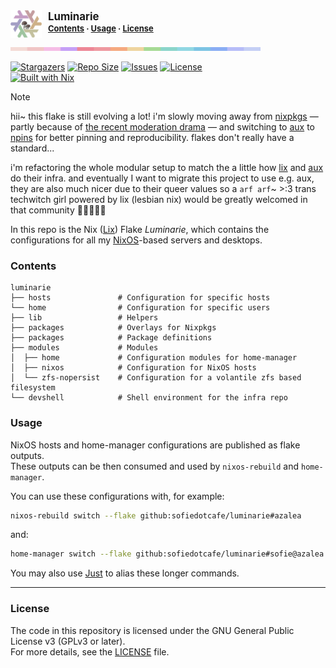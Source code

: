 <!-- markdownlint-disable MD033 MD041 MD010 MD013 -->

<div>
  <img
    align="left"
    src="assets/flake.png"
    alt='"Mushroom Nix Logo" by @fsnkty'
    width="50"
  />
  <div style="padding-left: 60px">
    <strong>
      <big>Luminarie</big>
    <br>
      <span style="font-size: small;">
        <a href="#contents">Contents</a> ·
        <a href="#usage">Usage</a> ·
        <a href="#license">License</a>
      </span>
    </strong>
    </div>
</div>

<p align="left">
  <img src="assets/macchiato-palette.png" width="400" / alt="Catppuccin Macchiato Palette">
</p>

<p align="left">
	<a href="https://github.com/sofiedotcafe/luminarie/stargazers">
		<img alt="Stargazers" src="https://img.shields.io/github/stars/sofiedotcafe/luminarie?style=for-the-badge&logo=starship&color=C9CBFF&logoColor=D9E0EE&labelColor=302D41"></a>
	<a href="https://github.com/sofiedotcafe/luminarie">
		<img alt="Repo Size" src="https://img.shields.io/github/repo-size/sofiedotcafe/luminarie.svg?style=for-the-badge&logo=github&color=F2CDCD&logoColor=D9E0EE&labelColor=302D41"/></a>
	<a href="https://github.com/sofiedotcafe/luminarie/issues">
		<img alt="Issues" src="https://img.shields.io/github/issues/sofiedotcafe/luminarie?style=for-the-badge&logo=gitbook&color=B5E8E0&logoColor=D9E0EE&labelColor=302D41"></a>
  <a href="https://github.com/sofiedotcafe/luminarie/tree/main/LICENSE">
    <img alt="License" src="https://img.shields.io/badge/License-GPLv3+-907385605422448742?style=for-the-badge&logo=GPL&color=DDB6F2&logoColor=D9E0EE&labelColor=302D41"></a>
  <br><a href="https://builtwithnix.org">
      <img alt="Built with Nix" src="https://builtwithnix.org/badge.svg"></a>
</p>

> [!NOTE]  
> hii~ this flake is still evolving a lot! i'm slowly moving away from [nixpkgs](https://github.com/NixOS/nixpkgs) — partly because of [the recent moderation drama](https://discourse.nixos.org/t/the-sc-prepared-to-lie-to-us-and-what-we-can-do-about-it-whistleblow/70103) — and switching to [aux](https://auxolotl.org/) to [npins](https://github.com/nix-community/npins) for better pinning and reproducibility. flakes don't really have a standard...  
>
> i'm refactoring the whole modular setup to match the a little how [lix](https://lix.systems) and [aux](https://auxolotl.org/) do their infra. and eventually I want to migrate this project to use e.g. aux, they are also much nicer due to their queer values so a `arf arf`~ >:3 trans techwitch girl powered by lix (lesbian nix) would be greatly welcomed in that community 💜🩷🐾🏳️‍⚧️  

In this repo is the Nix ([Lix](https://lix.systems/)) Flake *Luminarie*, which contains the configurations for all my [NixOS](https://nixos.org)-based servers and desktops.

### Contents

```text
luminarie
├── hosts               # Configuration for specific hosts 
└── home                # Configuration for specific users
├── lib                 # Helpers
├── packages            # Overlays for Nixpkgs
├── packages            # Package definitions
├── modules             # Modules
│  ├── home             # Configuration modules for home-manager
│  ├── nixos            # Configuration for NixOS hosts
│  └── zfs-nopersist    # Configuration for a volantile zfs based filesystem
└── devshell            # Shell environment for the infra repo
```

### Usage

NixOS hosts and home-manager configurations are published as flake outputs.<br> These outputs can be then consumed and used by `nixos-rebuild` and `home-manager`.

You can use these configurations with, for example:

```sh
nixos-rebuild switch --flake github:sofiedotcafe/luminarie#azalea
```

and:

```sh
home-manager switch --flake github:sofiedotcafe/luminarie#sofie@azalea
```

You may also use [Just](https://just.systems/) to alias these longer commands.

---

### License

The code in this repository is licensed under the GNU General Public License v3 (GPLv3 or later). <br>For more details, see the [LICENSE](LICENSE) file.
